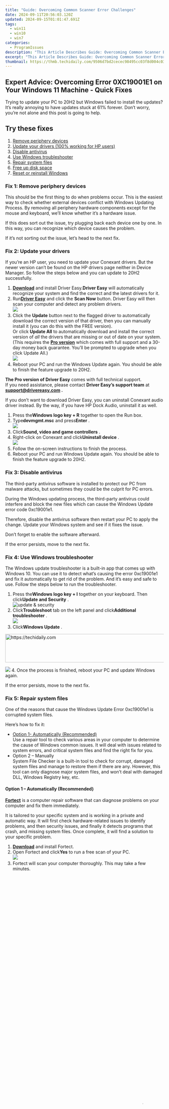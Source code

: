 ```yaml
---
title: "Guide: Overcoming Common Scanner Error Challenges"
date: 2024-09-11T20:56:03.120Z
updated: 2024-09-15T01:01:47.691Z
tags:
  - win11
  - win10
  - win7
categories:
  - ProgramIssues
description: "This Article Describes Guide: Overcoming Common Scanner Error Challenges"
excerpt: "This Article Describes Guide: Overcoming Common Scanner Error Challenges"
thumbnail: https://thmb.techidaily.com/9506d7bd2cecec98495cc03f8d004c03b0c85881c0a7db857ddbaa57f04d4e15.jpg
---
```


## Expert Advice: Overcoming Error 0XC19001E1 on Your Windows 11 Machine - Quick Fixes

Trying to update your PC to 20H2 but Windows failed to install the updates? It’s really annoying to have updates stuck at 61% forever. Don’t worry, you’re not alone and this post is going to help.

## Try these fixes

1. [Remove periphery devices](https://tools.techidaily.com/drivereasy/download/)
2. [Update your drivers (100% working for HP users)](https://www.drivereasy.com/knowledge/fixed-error-0xc19001e1-in-windows-10/#f2)
3. [Disable antivirus](https://tools.techidaily.com/drivereasy/download/)
4. [Use Windows troubleshooter](https://tools.techidaily.com/drivereasy/download/)
5. [Repair system files](https://tools.techidaily.com/drivereasy/download/)
6. [Free up disk space](https://tools.techidaily.com/drivereasy/download/)
7. [Reset or reinstall Windows](https://tools.techidaily.com/drivereasy/download/)

### Fix 1: Remove periphery devices

 This should be the first thing to do when problems occur. This is the easiest way to check whether external devices conflict with Windows Updating Process. By removing all periphery hardware components except for the mouse and keyboard, we’ll know whether it’s a hardware issue.

 If this does sort out the issue, try plugging back each device one by one. In this way, you can recognize which device causes the problem.

 If it’s not sorting out the issue, let’s head to the next fix.

### Fix 2: Update your drivers

 If you’re an HP user, you need to update your Conexant drivers. But the newer version can’t be found on the HP drivers page neither in Device Manager. So follow the steps below and you can update to 20H2 successfully.

1. **[Download](https://tools.techidaily.com/drivereasy/download/)**  and install Driver Easy.**Driver Easy** will automatically recognize your system and find the correct and the latest drivers for it.
2. Run[**Driver Easy**](https://tools.techidaily.com/drivereasy/download/) and click the **Scan Now** button. Driver Easy will then scan your computer and detect any problem drivers.  
![](https://images.drivereasy.com/wp-content/uploads/2019/08/NVIDIA-18.jpg)
3. Click the **Update**  button next to the flagged driver to automatically download the correct version of that driver, then you can manually install it (you can do this with the FREE version).  
 Or click **Update All** to automatically download and install the correct version of _all_ the drivers that are missing or out of date on your system. (This requires the **[Pro version](https://tools.techidaily.com/drivereasy/download/)**  which comes with full support and a 30-day money back guarantee. You’ll be prompted to upgrade when you click Update All.)  
![](https://images.drivereasy.com/wp-content/uploads/2019/08/NVIDIA-Geoforce.jpg)
4. Reboot your PC and run the Windows Update again. You should be able to finish the feature upgrade to 20H2.

**The Pro version of Driver Easy** comes with full technical support.  
 If you need assistance, please contact **Driver Easy’s support team** at **[support@drivereasy.com](https://tools.techidaily.com/drivereasy/download/) .**

 If you don’t want to download Driver Easy, you can uninstall Conexant audio driver instead. By the way, if you have HP Dock Audio, uninstall it as well.

1. Press the**Windows logo key + R** together to open the Run box.
2. Type**devmgmt.msc** and press**Enter** .  
![](https://images.drivereasy.com/wp-content/uploads/2020/12/open-device-manager.png)
3. Click**Sound, video and game controllers** .
4. Right-click on Conexant and click**Uninstall device** .  
![](https://images.drivereasy.com/wp-content/uploads/2021/04/2021-04-20_15-57-09.jpg)
5. Follow the on-screen instructions to finish the process.
6. Reboot your PC and run Windows Update again. You should be able to finish the feature upgrade to 20H2.

### Fix 3: Disable antivirus

 The third-party antivirus software is installed to protect our PC from malware attacks, but sometimes they could be the culprit for PC errors.

 During the Windows updating process, the third-party antivirus could interfere and block the new files which can cause the Windows Update error code 0xc19001e1.

 Therefore, disable the antivirus software then restart your PC to apply the change. Update your Windows system and see if it fixes the issue.

Don’t forget to enable the software afterward.

If the error persists, move to the next fix.

### Fix 4: Use Windows troubleshooter

 The Windows update troubleshooter is a built-in app that comes up with Windows 10\. You can use it to detect what’s causing the error 0xc19001e1 and fix it automatically to get rid of the problem. And it’s easy and safe to use. Follow the steps below to run the troubleshooter.

1. Press the**Windows logo key + I** together on your keyboard. Then click**Update and Security** .  
![update & security](https://images.drivereasy.com/wp-content/uploads/2020/10/update-security-2.jpg)
2. Click**Troubleshoot** tab on the left panel and click**Additional troubleshooter** .  
![](https://images.drivereasy.com/wp-content/uploads/2021/07/troubleshoot1.jpg)
3. Click**Windows Update** .  

<!-- affiliate ads begin -->
<a href="https://review-au.sjv.io/c/5597632/2098702/14409" target="_top" id="2098702">
  <img src="//a.impactradius-go.com/display-ad/14409-2098702" border="0" alt="https://techidaily.com" width="728" height="90"/>
</a>
<img height="0" width="0" src="https://review-au.sjv.io/i/5597632/2098702/14409" style="position:absolute;visibility:hidden;" border="0" />
<!-- affiliate ads end -->

![](https://images.drivereasy.com/wp-content/uploads/2021/07/troubleshoot2.jpg)
4. Once the process is finished, reboot your PC and update Windows again.

If the error persists, move to the next fix.

### Fix 5: Repair system files

 One of the reasons that cause the Windows Update Error 0xc19001e1 is corrupted system files.

Here’s how to fix it:

* [Option 1- Automatically (Recommended)](https://www.drivereasy.com/knowledge/fixed-error-0xc19001e1-in-windows-10/#reimage)  
 Use a repair tool to check various areas in your computer to determine the cause of Windows common issues. It will deal with issues related to system errors, and critical system files and find the right fix for you.
* Option 2 – Manually  
 System File Checker is a built-in tool to check for corrupt, damaged system files and manage to restore them if there are any. However, this tool can only diagnose major system files, and won’t deal with damaged DLL, Windows Registry key, etc.

#### Option 1 – Automatically (Recommended)

**[Fortect](https://tools.techidaily.com/drivereasy/download/)**  is a computer repair software that can diagnose problems on your computer and fix them immediately.

 It is tailored to your specific system and is working in a private and automatic way. It will first check hardware-related issues to identify problems, and then security issues, and finally it detects programs that crash, and missing system files. Once complete, it will find a solution to your specific problem.

1. **[Download](https://tools.techidaily.com/drivereasy/download/)**  and install Fortect.
2. Open Fortect and click**Yes** to run a free scan of your PC.  
![](https://images.drivereasy.com/wp-content/uploads/2022/01/fortect-1.jpg)
3. Fortect will scan your computer thoroughly. This may take a few minutes.  

<!-- affiliate ads begin -->
<span id="1424529">
					<video width="864" height="1536" style="cursor:pointer"
           poster="//a.impactradius-go.com/display-clicktoplayimage/1424529.png"
           onclick="if(!this.playClicked){this.play();this.setAttribute('controls',true);this.playClicked=true;}">
	   <source src="//a.impactradius-go.com/display-ad/16446-1424529">
	   <img src="//a.impactradius-go.com/display-clicktoplayimage/1424529.png" style="border: none; height: 100%; width: 100%; object-fit: contain">
	</video>
	<div style="width:540px;text-align:center"><a href="javascript:window.open(decodeURIComponent('https%3A%2F%2Flaganoo.pxf.io%2Fc%2F5597632%2F1424529%2F16446'), '_blank');void(0);">Click here</a></div>
</span>
<img height="0" width="0" src="https://imp.pxf.io/i/5597632/1424529/16446" style="position:absolute;visibility:hidden;" border="0" />
<!-- affiliate ads end -->

![](https://images.drivereasy.com/wp-content/uploads/2022/01/fortect-2.jpg)
4. Once done, you’ll see a detailed report of all the issues on your PC. To fix them automatically, click**Start Repair** . This requires you to purchase the full version. But don’t worry. If Fortect doesn’t solve the issue, you can request a refund within 60 days.  
![](https://images.drivereasy.com/wp-content/uploads/2022/01/fortect-3.jpg)

<!-- affiliate ads begin -->
<span id="1912746">
					<video width="240" height="200" style="cursor:pointer"
           poster="//a.impactradius-go.com/display-clicktoplayimage/1912746.png"
           onclick="if(!this.playClicked){this.play();this.setAttribute('controls',true);this.playClicked=true;}">
	   <source src="//a.impactradius-go.com/display-ad/20231-1912746">
	   <img src="//a.impactradius-go.com/display-clicktoplayimage/1912746.png" style="border: none; height: 100%; width: 100%; object-fit: contain">
	</video>
	<div style="width:150px;text-align:center"><a href="javascript:window.open(decodeURIComponent('https%3A%2F%2Fmindmanager.sjv.io%2Fc%2F5597632%2F1912746%2F20231'), '_blank');void(0);">Click here</a></div>
</span>
<img height="0" width="0" src="https://imp.pxf.io/i/5597632/1912746/20231" style="position:absolute;visibility:hidden;" border="0" />
<!-- affiliate ads end -->

 The Pro version of Fortect comes with 24/7 technical support. If you need any assistance, please contact Fortect support:  
 Email: **<support@fortect.com>**

#### Option 2 – Manually

 This command line will scan all the Windows files and repair the broken ones. Here’s how to run it:

1. On your keyboard, press the **Windows logo key** and **R** key at the same time to invoke the Run box.
2. Type**cmd** and press **Shift** +**Ctrl** +**Enter** together on your keyboard to open Command Prompt in the administrator mode.  
![](https://images.drivereasy.com/wp-content/uploads/2019/05/Snap825.jpg)  
**Note** : Do **NOT** click OK or just press the Enter key as that won’t allow you to open Command Prompt in the administrator mode.
3. Type**sfc /scannow** (or copy-paste) and press **Enter** . Then wait for the verification is 100% complete.  
![](https://images.drivereasy.com/wp-content/uploads/2019/04/Snap4.jpg)
4. Restart your computer to check the blue screen issue is fixed or not.

<!-- affiliate ads begin -->
<a href="https://appsumo.8odi.net/c/5597632/2118319/7443" target="_top" id="2118319">
  <img src="//a.impactradius-go.com/display-ad/7443-2118319" border="0" alt="https://techidaily.com" width="728" height="90"/>
</a>
<img height="0" width="0" src="https://appsumo.8odi.net/i/5597632/2118319/7443" style="position:absolute;visibility:hidden;" border="0" />
<!-- affiliate ads end -->

 If the result indicates there are broken files but SFC can’t fix them, you can turn to[Deployment Image Servicing and Management (DISM) Tool](https://tools.techidaily.com/drivereasy/download/) for deeper examination and repair.

### Fix 6: Free up disk space

 When there’s no enough space on your disc for the installation of the update, you might receive error code 0xc19001e1\. So you need to ensure you have enough space. If you don’t have, deleting junk and duplicate files to free up some space.

1. Press**Windows logo key + I** together on your keyboard. Then click**System** .  
![](https://images.drivereasy.com/wp-content/uploads/2020/10/click-on-System.jpg)
2. Click**Storage** on the left panel and you can view the storage usage of your computer.  
![](https://images.drivereasy.com/wp-content/uploads/2019/01/img_5c3efb39ec79c.png)

If you want to reduce the amount of space being used:

1. Click**Free up space now** .![](https://images.drivereasy.com/wp-content/uploads/2019/01/img_5c3ea56da75b4.jpg)
2. Wait for the scanning process to be complete.

<!-- affiliate ads begin -->
<a href="https://appsumo.8odi.net/c/5597632/2137413/7443" target="_top" id="2137413">
  <img src="//a.impactradius-go.com/display-ad/7443-2137413" border="0" alt="https://techidaily.com" width="728" height="90"/>
</a>
<img height="0" width="0" src="https://appsumo.8odi.net/i/5597632/2137413/7443" style="position:absolute;visibility:hidden;" border="0" />
<!-- affiliate ads end -->

3. Select the_files you want to remove_ , then click**Remove files** .  
 Before you select an option, read carefully its description to learn what you’ll remove if doing so.  
![](https://images.drivereasy.com/wp-content/uploads/2019/01/img_5c3ea79456d1d.jpg)
4. Wait for the cleaning process to be complete.

 This should free up an amount of space for you. But if that isn’t enough for you, then you should check if there are other files or programs you may want to remove:

1. Click the**left arrow** in the upper left corner of the window to go back to the storage settings.![](https://images.drivereasy.com/wp-content/uploads/2019/01/img_5c3f0094a368f.jpg)
2. Click_the disk you’re going to clean up_ .![](https://images.drivereasy.com/wp-content/uploads/2019/01/img_5c3f021078a01.jpg)
3. Check the space usage of_each data type_ . If you want to manage the usage of a type,**click it** to view more details.  
\* The following are a few things we recommend you take a look at:  
   * **The data type that uses the most amount of space**  
   * **Apps & Games** to see if there are any program installed you don’t need  
   * **Temporary files**  
   * **Desktop**  
   * …  
   ![](https://images.drivereasy.com/wp-content/uploads/2019/01/img_5c3f07dd26e5a.jpg)

 This should free up a lot of space for your Windows 10 computer. Reboot your PC and update your system.

### Fix 7: Reset or reinstall Windows

 If all else fails, you may have to[reset Windows](https://tools.techidaily.com/drivereasy/download/) , or maybe even[reinstall it](https://tools.techidaily.com/drivereasy/download/) together. We all know reinstalling will delete all the data on your hard drive, you have to[back up all your important files](https://tools.techidaily.com/drivereasy/download/) before doing it.

 But treat these options as a last resort, because they both take quite a long time.

---

 As you can see, there can be multiple reasons that can cause the Windows Update error 0xc19001e1 on your system. Hopefully, the methods above helped you solve the Windows Update Error 0xc19001e1 and update to the 20H2 as you wish.

 If you have any questions or suggestions, you’re more than welcome to leave us a comment below.

<ins class="adsbygoogle"
     style="display:block"
     data-ad-format="autorelaxed"
     data-ad-client="ca-pub-7571918770474297"
     data-ad-slot="1223367746"></ins>

<ins class="adsbygoogle"
     style="display:block"
     data-ad-client="ca-pub-7571918770474297"
     data-ad-slot="8358498916"
     data-ad-format="auto"
     data-full-width-responsive="true"></ins>

<span class="atpl-alsoreadstyle">Also read:</span>
<div><ul>
<li><a href="https://digital-screen-recording.techidaily.com/new-2024-approved-the-ultimate-list-of-coolest-mc-homes-designed/"><u>[New] 2024 Approved The Ultimate List of Coolest MC Homes Designed</u></a></li>
<li><a href="https://digital-screen-recording.techidaily.com/updated-bringing-people-together-in-real-time-using-whatsapp-desktop-for-laptops-for-2024/"><u>[Updated] Bringing People Together in Real Time Using WhatsApp Desktop for Laptops for 2024</u></a></li>
<li><a href="https://facebook-clips.techidaily.com/updated-in-2024-how-to-delete-video-posts-android-and-windows-devices/"><u>[Updated] In 2024, How to Delete Video Posts Android & Windows Devices</u></a></li>
<li><a href="https://fox-friendly.techidaily.com/updated-in-2024-prime-techniques-converting-visual-content-on-pinterest-to-mp3s/"><u>[Updated] In 2024, Prime Techniques Converting Visual Content on Pinterest To MP3s</u></a></li>
<li><a href="https://video-creation-software.techidaily.com/advanced-philips-somneo-alarm-clock-assessment-leading-the-market-in-smart-timekeeping/"><u>Advanced Philips Somneo Alarm Clock Assessment: Leading the Market in Smart Timekeeping</u></a></li>
<li><a href="https://fake-location.techidaily.com/full-guide-to-fix-itoolab-anygo-not-working-on-poco-x6-pro-drfone-by-drfone-virtual-android/"><u>Full Guide to Fix iToolab AnyGO Not Working On Poco X6 Pro | Dr.fone</u></a></li>
<li><a href="https://change-location.techidaily.com/in-2024-how-does-the-stardust-trade-cost-in-pokemon-go-on-samsung-galaxy-a15-4g-drfone-by-drfone-virtual-android/"><u>In 2024, How does the stardust trade cost In pokemon go On Samsung Galaxy A15 4G? | Dr.fone</u></a></li>
<li><a href="https://android-unlock.techidaily.com/in-2024-how-to-reset-your-sony-xperia-1-v-lock-screen-password-by-drfone-android/"><u>In 2024, How to Reset your Sony Xperia 1 V Lock Screen Password</u></a></li>
<li><a href="https://graphic-issues.techidaily.com/lenovo-touch-screen-not-working-solved/"><u>Lenovo Touch Screen Not Working [SOLVED]</u></a></li>
<li><a href="https://facebook-videos.techidaily.com/seamless-integration-from-gopro-to-popular-social-media-platforms-for-2024/"><u>Seamless Integration From Gopro to Popular Social Media Platforms for 2024</u></a></li>
<li><a href="https://video-creation-software.techidaily.com/troubleshooting-steps-for-a-non-functional-paradox-launcher/"><u>Troubleshooting Steps for a Non-Functional Paradox Launcher</u></a></li>
<li><a href="https://video-creation-software.techidaily.com/updated-say-goodbye-to-crooked-videos-10-best-online-rotation-tools/"><u>Updated Say Goodbye to Crooked Videos 10 Best Online Rotation Tools</u></a></li>
<li><a href="https://video-creation-software.techidaily.com/updated-top-5-free-avi-video-editors-for-2024/"><u>Updated Top 5 Free AVI Video Editors for 2024</u></a></li>
<li><a href="https://video-creation-software.techidaily.com/updated-unleash-your-creativity-best-reaction-video-maker-tools-for-2024/"><u>Updated Unleash Your Creativity Best Reaction Video Maker Tools for 2024</u></a></li>
<li><a href="https://video-creation-software.techidaily.com/updated-unleash-your-creativity-top-rated-vignette-apps-for-iphone-and-android-for-2024/"><u>Updated Unleash Your Creativity Top-Rated Vignette Apps for iPhone and Android for 2024</u></a></li>
<li><a href="https://video-creation-software.techidaily.com/whats-hot-the-best-ipad-video-editors-you-need-to-know-for-2024/"><u>Whats Hot The Best iPad Video Editors You Need to Know for 2024</u></a></li>
</ul></div>


